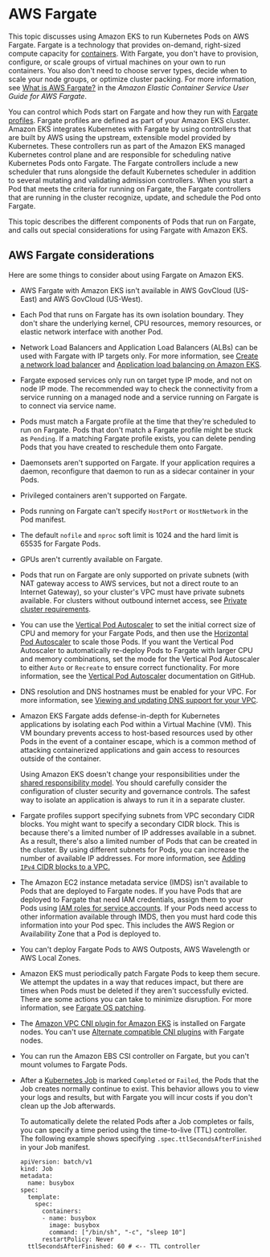# AWS Fargate<a name="fargate"></a>

This topic discusses using Amazon EKS to run Kubernetes Pods on AWS Fargate\. Fargate is a technology that provides on\-demand, right\-sized compute capacity for [containers](https://aws.amazon.com/what-are-containers)\. With Fargate, you don't have to provision, configure, or scale groups of virtual machines on your own to run containers\. You also don't need to choose server types, decide when to scale your node groups, or optimize cluster packing\. For more information, see [What is AWS Fargate?](https://docs.aws.amazon.com/AmazonECS/latest/userguide/what-is-fargate.html) in the *Amazon Elastic Container Service User Guide for AWS Fargate*\.

You can control which Pods start on Fargate and how they run with [Fargate profiles](fargate-profile.md)\. Fargate profiles are defined as part of your Amazon EKS cluster\. Amazon EKS integrates Kubernetes with Fargate by using controllers that are built by AWS using the upstream, extensible model provided by Kubernetes\. These controllers run as part of the Amazon EKS managed Kubernetes control plane and are responsible for scheduling native Kubernetes Pods onto Fargate\. The Fargate controllers include a new scheduler that runs alongside the default Kubernetes scheduler in addition to several mutating and validating admission controllers\. When you start a Pod that meets the criteria for running on Fargate, the Fargate controllers that are running in the cluster recognize, update, and schedule the Pod onto Fargate\.

This topic describes the different components of Pods that run on Fargate, and calls out special considerations for using Fargate with Amazon EKS\.

## AWS Fargate considerations<a name="fargate-considerations"></a>

Here are some things to consider about using Fargate on Amazon EKS\.
+ AWS Fargate with Amazon EKS isn't available in AWS GovCloud \(US\-East\) and AWS GovCloud \(US\-West\)\.
+ Each Pod that runs on Fargate has its own isolation boundary\. They don't share the underlying kernel, CPU resources, memory resources, or elastic network interface with another Pod\.
+ Network Load Balancers and Application Load Balancers \(ALBs\) can be used with Fargate with IP targets only\. For more information, see [Create a network load balancer](network-load-balancing.md#network-load-balancer) and [Application load balancing on Amazon EKS](alb-ingress.md)\. 
+ Fargate exposed services only run on target type IP mode, and not on node IP mode\. The recommended way to check the connectivity from a service running on a managed node and a service running on Fargate is to connect via service name\.
+ Pods must match a Fargate profile at the time that they're scheduled to run on Fargate\. Pods that don't match a Fargate profile might be stuck as `Pending`\. If a matching Fargate profile exists, you can delete pending Pods that you have created to reschedule them onto Fargate\.
+ Daemonsets aren't supported on Fargate\. If your application requires a daemon, reconfigure that daemon to run as a sidecar container in your Pods\.
+ Privileged containers aren't supported on Fargate\.
+ Pods running on Fargate can't specify `HostPort` or `HostNetwork` in the Pod manifest\.
+ The default `nofile` and `nproc` soft limit is 1024 and the hard limit is 65535 for Fargate Pods\.
+ GPUs aren't currently available on Fargate\.
+ Pods that run on Fargate are only supported on private subnets \(with NAT gateway access to AWS services, but not a direct route to an Internet Gateway\), so your cluster's VPC must have private subnets available\. For clusters without outbound internet access, see [Private cluster requirements](private-clusters.md)\.
+ You can use the [Vertical Pod Autoscaler](vertical-pod-autoscaler.md) to set the initial correct size of CPU and memory for your Fargate Pods, and then use the [Horizontal Pod Autoscaler](horizontal-pod-autoscaler.md) to scale those Pods\. If you want the Vertical Pod Autoscaler to automatically re\-deploy Pods to Fargate with larger CPU and memory combinations, set the mode for the Vertical Pod Autoscaler to either `Auto` or `Recreate` to ensure correct functionality\. For more information, see the [Vertical Pod Autoscaler](https://github.com/kubernetes/autoscaler/tree/master/vertical-pod-autoscaler#quick-start) documentation on GitHub\.
+ DNS resolution and DNS hostnames must be enabled for your VPC\. For more information, see [Viewing and updating DNS support for your VPC](https://docs.aws.amazon.com/vpc/latest/userguide/vpc-dns.html#vpc-dns-updating)\.
+ Amazon EKS Fargate adds defense\-in\-depth for Kubernetes applications by isolating each Pod within a Virtual Machine \(VM\)\. This VM boundary prevents access to host\-based resources used by other Pods in the event of a container escape, which is a common method of attacking containerized applications and gain access to resources outside of the container\.

  Using Amazon EKS doesn't change your responsibilities under the [shared responsibility model](security.md)\. You should carefully consider the configuration of cluster security and governance controls\. The safest way to isolate an application is always to run it in a separate cluster\.
+ Fargate profiles support specifying subnets from VPC secondary CIDR blocks\. You might want to specify a secondary CIDR block\. This is because there's a limited number of IP addresses available in a subnet\. As a result, there's also a limited number of Pods that can be created in the cluster\. By using different subnets for Pods, you can increase the number of available IP addresses\. For more information, see [Adding `IPv4` CIDR blocks to a VPC\.](https://docs.aws.amazon.com/vpc/latest/userguide/VPC_Subnets.html#vpc-resize)
+ The Amazon EC2 instance metadata service \(IMDS\) isn't available to Pods that are deployed to Fargate nodes\. If you have Pods that are deployed to Fargate that need IAM credentials, assign them to your Pods using [IAM roles for service accounts](iam-roles-for-service-accounts.md)\. If your Pods need access to other information available through IMDS, then you must hard code this information into your Pod spec\. This includes the AWS Region or Availability Zone that a Pod is deployed to\.
+ You can't deploy Fargate Pods to AWS Outposts, AWS Wavelength or AWS Local Zones\.
+ Amazon EKS must periodically patch Fargate Pods to keep them secure\. We attempt the updates in a way that reduces impact, but there are times when Pods must be deleted if they aren't successfully evicted\. There are some actions you can take to minimize disruption\. For more information, see [Fargate OS patching](fargate-pod-patching.md)\.
+ The [Amazon VPC CNI plugin for Amazon EKS](https://github.com/aws/amazon-vpc-cni-plugins) is installed on Fargate nodes\. You can't use [Alternate compatible CNI plugins](alternate-cni-plugins.md) with Fargate nodes\.
+ You can run the Amazon EBS CSI controller on Fargate, but you can't mount volumes to Fargate Pods\.
+ After a [Kubernetes Job](https://kubernetes.io/docs/concepts/workloads/controllers/job/) is marked `Completed` or `Failed`, the Pods that the Job creates normally continue to exist\. This behavior allows you to view your logs and results, but with Fargate you will incur costs if you don't clean up the Job afterwards\.

  To automatically delete the related Pods after a Job completes or fails, you can specify a time period using the time\-to\-live \(TTL\) controller\. The following example shows specifying `.spec.ttlSecondsAfterFinished` in your Job manifest\.

  ```
  apiVersion: batch/v1
  kind: Job
  metadata:
    name: busybox
  spec:
    template:
      spec:
        containers:
        - name: busybox
          image: busybox
          command: ["/bin/sh", "-c", "sleep 10"]
        restartPolicy: Never
    ttlSecondsAfterFinished: 60 # <-- TTL controller
  ```